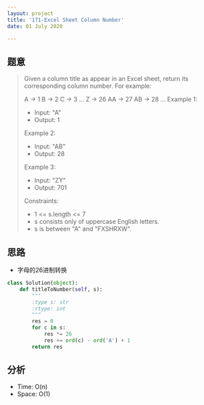 ```yaml
---
layout: project
title: '171-Excel Sheet Column Number'
date: 01 July 2020

---
```

## 题意
> Given a column title as appear in an Excel sheet, return its corresponding column number.
> For example:
>
>    A -> 1
>    B -> 2
>    C -> 3
>    ...
>    Z -> 26
>    AA -> 27
>    AB -> 28 
>    ...
> Example 1:
> - Input: "A"
> - Output: 1
>
> Example 2:
> - Input: "AB"
> - Output: 28
>
> Example 3:
> - Input: "ZY"
> - Output: 701
>
> Constraints:
> - 1 <= s.length <= 7
> - s consists only of uppercase English letters.
> - s is between "A" and "FXSHRXW".

## 思路
- 字母的26进制转换

~~~python
class Solution(object):
    def titleToNumber(self, s):
        """
        :type s: str
        :rtype: int
        """
        res = 0
        for c in s:
            res *= 26
            res += ord(c) - ord('A') + 1
        return res        
~~~

## 分析
- Time: O(n)
- Space: O(1)
